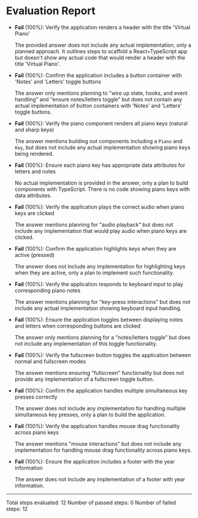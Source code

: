 # Evaluation Report

- **Fail** (100%): Verify the application renders a header with the title 'Virtual Piano'

    The provided answer does not include any actual implementation, only a planned approach. It outlines steps to scaffold a React+TypeScript app but doesn't show any actual code that would render a header with the title 'Virtual Piano'.

- **Fail** (100%): Confirm the application includes a button container with 'Notes' and 'Letters' toggle buttons

    The answer only mentions planning to "wire up state, hooks, and event handling" and "ensure notes/letters toggle" but does not contain any actual implementation of button containers with 'Notes' and 'Letters' toggle buttons.

- **Fail** (100%): Verify the piano component renders all piano keys (natural and sharp keys)

    The answer mentions building out components including a `Piano` and `Key`, but does not include any actual implementation showing piano keys being rendered.

- **Fail** (100%): Ensure each piano key has appropriate data attributes for letters and notes

    No actual implementation is provided in the answer, only a plan to build components with TypeScript. There is no code showing piano keys with data attributes.

- **Fail** (100%): Verify the application plays the correct audio when piano keys are clicked

    The answer mentions planning for "audio playback" but does not include any implementation that would play audio when piano keys are clicked.

- **Fail** (100%): Confirm the application highlights keys when they are active (pressed)

    The answer does not include any implementation for highlighting keys when they are active, only a plan to implement such functionality.

- **Fail** (100%): Verify the application responds to keyboard input to play corresponding piano notes

    The answer mentions planning for "key-press interactions" but does not include any actual implementation showing keyboard input handling.

- **Fail** (100%): Ensure the application toggles between displaying notes and letters when corresponding buttons are clicked

    The answer only mentions planning for a "notes/letters toggle" but does not include any implementation of this toggle functionality.

- **Fail** (100%): Verify the fullscreen button toggles the application between normal and fullscreen modes

    The answer mentions ensuring "fullscreen" functionality but does not provide any implementation of a fullscreen toggle button.

- **Fail** (100%): Confirm the application handles multiple simultaneous key presses correctly

    The answer does not include any implementation for handling multiple simultaneous key presses, only a plan to build the application.

- **Fail** (100%): Verify the application handles mouse drag functionality across piano keys

    The answer mentions "mouse interactions" but does not include any implementation for handling mouse drag functionality across piano keys.

- **Fail** (100%): Ensure the application includes a footer with the year information

    The answer does not include any implementation of a footer with year information.

---

Total steps evaluated: 12
Number of passed steps: 0
Number of failed steps: 12